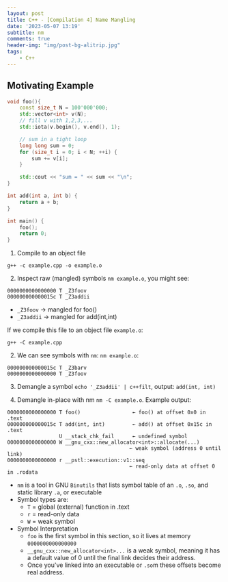 ```yaml
---
layout: post
title: C++ - [Compilation 4] Name Mangling
date: '2023-05-07 13:19'
subtitle: nm
comments: true
header-img: "img/post-bg-alitrip.jpg"
tags:
    - C++
---
```


## Motivating Example

```cpp
void foo(){
    const size_t N = 100'000'000;
    std::vector<int> v(N);
    // fill v with 1,2,3,...
    std::iota(v.begin(), v.end(), 1);

    // sum in a tight loop
    long long sum = 0;
    for (size_t i = 0; i < N; ++i) {
        sum += v[i];
    }

    std::cout << "sum = " << sum << "\n";
}

int add(int a, int b) {
    return a + b;
}

int main() {
    foo();
    return 0;
}
```

1. Compile to an object file

```
g++ -c example.cpp -o example.o
```

2. Inspect raw (mangled) symbols `nm example.o`, you might see:

```
0000000000000000 T _Z3foov
000000000000015c T _Z3addii
```

- `_Z3foov` → mangled for foo()
- `_Z3addii` → mangled for add(int,int)



If we compile this file to an object file `example.o`:

```
g++ -C example.cpp
```

2. We can see symbols with `nm`: `nm example.o`:

```
000000000000015c T _Z3barv
0000000000000000 T _Z3foov
```
    
3. Demangle a symbol `echo '_Z3addii' | c++filt`, output: `add(int, int)`

4. Demangle in-place with nm `nm -C example.o`. Example output:

```
0000000000000000 T foo()                 ← foo() at offset 0x0 in .text
000000000000015c T add(int, int)         ← add() at offset 0x15c in .text
                 U __stack_chk_fail      ← undefined symbol
0000000000000000 W __gnu_cxx::new_allocator<int>::allocate(...)
                                        ← weak symbol (address 0 until link)
0000000000000000 r __pstl::execution::v1::seq
                                        ← read-only data at offset 0 in .rodata

```
- `nm` is a tool in GNU `Binutils` that lists symbol table of an `.o`, `.so`, and static library `.a`, or executable
- Symbol types are:
    - `T` = global (external) function in .text
    - `r` = read-only data
    - `W` = weak symbol
- Symbol Interpretation
    - `foo` is the first symbol in this section, so it lives at memory `0000000000000000`
    -  `__gnu_cxx::new_allocator<int>...` is a weak symbol, meaning it has a default value of 0 until the final link decides their address.
    - Once you've linked into an executable or `.so`m these offsets become real address.
    